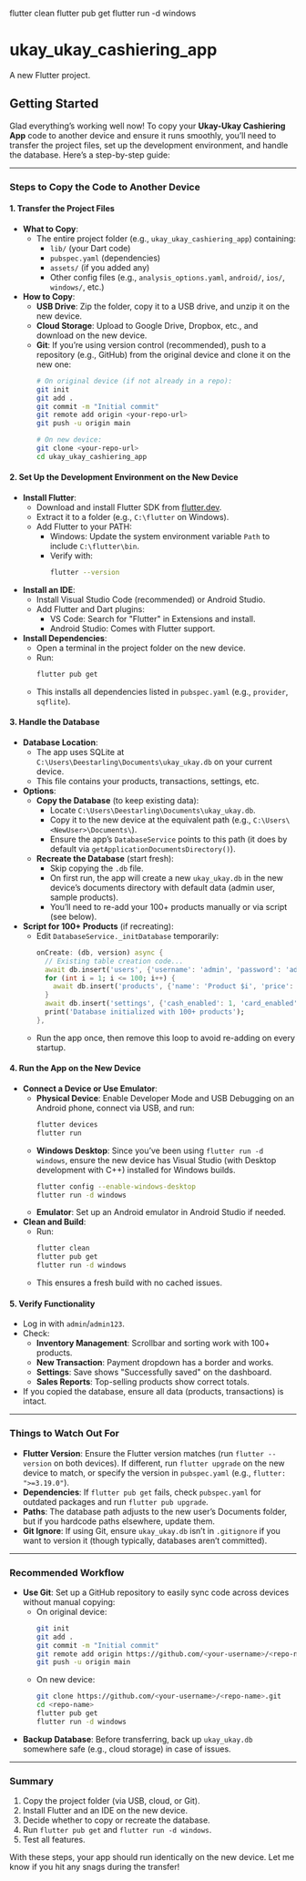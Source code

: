 flutter clean
flutter pub get
flutter run -d windows


# ukay_ukay_cashiering_app

A new Flutter project.

## Getting Started

Glad everything’s working well now! To copy your **Ukay-Ukay Cashiering App** code to another device and ensure it runs smoothly, you’ll need to transfer the project files, set up the development environment, and handle the database. Here’s a step-by-step guide:

---

### Steps to Copy the Code to Another Device

#### 1. **Transfer the Project Files**
- **What to Copy**:
  - The entire project folder (e.g., `ukay_ukay_cashiering_app`) containing:
    - `lib/` (your Dart code)
    - `pubspec.yaml` (dependencies)
    - `assets/` (if you added any)
    - Other config files (e.g., `analysis_options.yaml`, `android/`, `ios/`, `windows/`, etc.)
- **How to Copy**:
  - **USB Drive**: Zip the folder, copy it to a USB drive, and unzip it on the new device.
  - **Cloud Storage**: Upload to Google Drive, Dropbox, etc., and download on the new device.
  - **Git**: If you’re using version control (recommended), push to a repository (e.g., GitHub) from the original device and clone it on the new one:
    ```bash
    # On original device (if not already in a repo):
    git init
    git add .
    git commit -m "Initial commit"
    git remote add origin <your-repo-url>
    git push -u origin main

    # On new device:
    git clone <your-repo-url>
    cd ukay_ukay_cashiering_app
    ```

#### 2. **Set Up the Development Environment on the New Device**
- **Install Flutter**:
  - Download and install Flutter SDK from [flutter.dev](https://flutter.dev/docs/get-started/install).
  - Extract it to a folder (e.g., `C:\flutter` on Windows).
  - Add Flutter to your PATH:
    - Windows: Update the system environment variable `Path` to include `C:\flutter\bin`.
    - Verify with:
      ```bash
      flutter --version
      ```
- **Install an IDE**:
  - Install Visual Studio Code (recommended) or Android Studio.
  - Add Flutter and Dart plugins:
    - VS Code: Search for "Flutter" in Extensions and install.
    - Android Studio: Comes with Flutter support.
- **Install Dependencies**:
  - Open a terminal in the project folder on the new device.
  - Run:
    ```bash
    flutter pub get
    ```
  - This installs all dependencies listed in `pubspec.yaml` (e.g., `provider`, `sqflite`).

#### 3. **Handle the Database**
- **Database Location**:
  - The app uses SQLite at `C:\Users\Deestarling\Documents\ukay_ukay.db` on your current device.
  - This file contains your products, transactions, settings, etc.
- **Options**:
  - **Copy the Database** (to keep existing data):
    - Locate `C:\Users\Deestarling\Documents\ukay_ukay.db`.
    - Copy it to the new device at the equivalent path (e.g., `C:\Users\<NewUser>\Documents\`).
    - Ensure the app’s `DatabaseService` points to this path (it does by default via `getApplicationDocumentsDirectory()`).
  - **Recreate the Database** (start fresh):
    - Skip copying the `.db` file.
    - On first run, the app will create a new `ukay_ukay.db` in the new device’s documents directory with default data (admin user, sample products).
    - You’ll need to re-add your 100+ products manually or via script (see below).
- **Script for 100+ Products** (if recreating):
  - Edit `DatabaseService._initDatabase` temporarily:
    ```dart
    onCreate: (db, version) async {
      // Existing table creation code...
      await db.insert('users', {'username': 'admin', 'password': 'admin123'});
      for (int i = 1; i <= 100; i++) {
        await db.insert('products', {'name': 'Product $i', 'price': i * 10.0, 'stock': i});
      }
      await db.insert('settings', {'cash_enabled': 1, 'card_enabled': 0});
      print('Database initialized with 100+ products');
    },
    ```
  - Run the app once, then remove this loop to avoid re-adding on every startup.

#### 4. **Run the App on the New Device**
- **Connect a Device or Use Emulator**:
  - **Physical Device**: Enable Developer Mode and USB Debugging on an Android phone, connect via USB, and run:
    ```bash
    flutter devices
    flutter run
    ```
  - **Windows Desktop**: Since you’ve been using `flutter run -d windows`, ensure the new device has Visual Studio (with Desktop development with C++) installed for Windows builds.
    ```bash
    flutter config --enable-windows-desktop
    flutter run -d windows
    ```
  - **Emulator**: Set up an Android emulator in Android Studio if needed.
- **Clean and Build**:
  - Run:
    ```bash
    flutter clean
    flutter pub get
    flutter run -d windows
    ```
  - This ensures a fresh build with no cached issues.

#### 5. **Verify Functionality**
- Log in with `admin`/`admin123`.
- Check:
  - **Inventory Management**: Scrollbar and sorting work with 100+ products.
  - **New Transaction**: Payment dropdown has a border and works.
  - **Settings**: Save shows "Successfully saved" on the dashboard.
  - **Sales Reports**: Top-selling products show correct totals.
- If you copied the database, ensure all data (products, transactions) is intact.

---

### Things to Watch Out For

- **Flutter Version**: Ensure the Flutter version matches (run `flutter --version` on both devices). If different, run `flutter upgrade` on the new device to match, or specify the version in `pubspec.yaml` (e.g., `flutter: ">=3.19.0"`).
- **Dependencies**: If `flutter pub get` fails, check `pubspec.yaml` for outdated packages and run `flutter pub upgrade`.
- **Paths**: The database path adjusts to the new user’s Documents folder, but if you hardcode paths elsewhere, update them.
- **Git Ignore**: If using Git, ensure `ukay_ukay.db` isn’t in `.gitignore` if you want to version it (though typically, databases aren’t committed).

---

### Recommended Workflow

- **Use Git**: Set up a GitHub repository to easily sync code across devices without manual copying:
  - On original device:
    ```bash
    git init
    git add .
    git commit -m "Initial commit"
    git remote add origin https://github.com/<your-username>/<repo-name>.git
    git push -u origin main
    ```
  - On new device:
    ```bash
    git clone https://github.com/<your-username>/<repo-name>.git
    cd <repo-name>
    flutter pub get
    flutter run -d windows
    ```
- **Backup Database**: Before transferring, back up `ukay_ukay.db` somewhere safe (e.g., cloud storage) in case of issues.

---

### Summary

1. Copy the project folder (via USB, cloud, or Git).
2. Install Flutter and an IDE on the new device.
3. Decide whether to copy or recreate the database.
4. Run `flutter pub get` and `flutter run -d windows`.
5. Test all features.

With these steps, your app should run identically on the new device. Let me know if you hit any snags during the transfer!